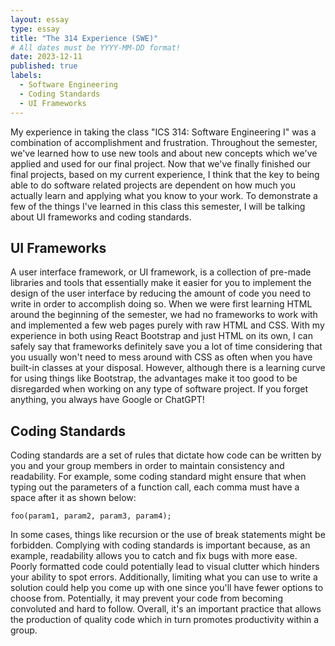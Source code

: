```yaml
---
layout: essay
type: essay
title: "The 314 Experience (SWE)"
# All dates must be YYYY-MM-DD format!
date: 2023-12-11
published: true
labels:
  - Software Engineering
  - Coding Standards
  - UI Frameworks
---
```


My experience in taking the class "ICS 314: Software Engineering I" was a combination of accomplishment and frustration. Throughout the semester, we've learned how to use new tools and about new concepts which we've applied and used for our final project. Now that we've finally finished our final projects, based on my current experience, I think that the key to being able to do software related projects are dependent on how much you actually learn and applying what you know to your work. To demonstrate a few of the things I've learned in this class this semester, I will be talking about UI frameworks and coding standards.

## UI Frameworks

A user interface framework, or UI framework, is a collection of pre-made libraries and tools that essentially make it easier for you to implement the design of the user interface by reducing the amount of code you need to write in order to accomplish doing so. When we were first learning HTML around the beginning of the semester, we had no frameworks to work with and implemented a few web pages purely with raw HTML and CSS. With my experience in both using React Bootstrap and just HTML on its own, I can safely say that frameworks definitely save you a lot of time considering that you usually won't need to mess around with CSS as often when you have built-in classes at your disposal. However, although there is a learning curve for using things like Bootstrap, the advantages make it too good to be disregarded when working on any type of software project. If you forget anything, you always have Google or ChatGPT!

## Coding Standards

Coding standards are a set of rules that dictate how code can be written by you and your group members in order to maintain consistency and readability. For example, some coding standard might ensure that when typing out the parameters of a function call, each comma must have a space after it as shown below: 

```
foo(param1, param2, param3, param4);
```

In some cases, things like recursion or the use of break statements might be forbidden. Complying with coding standards is important because, as an example, readability allows you to catch and fix bugs with more ease. Poorly formatted code could potentially lead to visual clutter which hinders your ability to spot errors. Additionally, limiting what you can use to write a solution could help you come up with one since you'll have fewer options to choose from. Potentially, it may prevent your code from becoming convoluted and hard to follow. Overall, it's an important practice that allows the production of quality code which in turn promotes productivity within a group.

